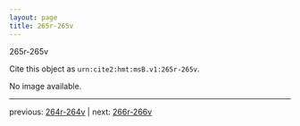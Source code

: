 ```yaml
---
layout: page
title: 265r-265v
---
```


265r-265v

Cite this object as `urn:cite2:hmt:msB.v1:265r-265v`.

No image available. 



---

previous: [264r-264v](../264r-264v/) | next: [266r-266v](../266r-266v/)